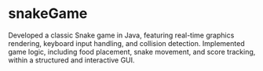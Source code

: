 # snakeGame
Developed a classic Snake game in Java, featuring real-time graphics rendering, keyboard input handling, and collision detection. Implemented game logic, including food placement, snake movement, and score tracking, within a structured and interactive GUI.
